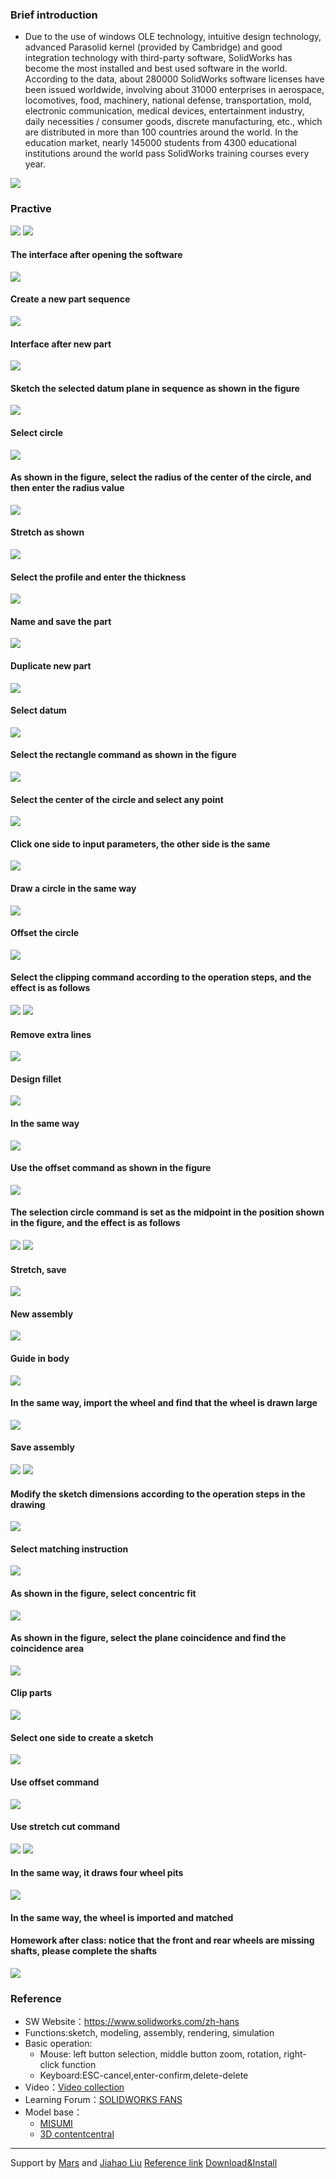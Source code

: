 ### Brief introduction

* Due to the use of windows OLE technology, intuitive design technology, advanced Parasolid kernel (provided by Cambridge) and good integration technology with third-party software, SolidWorks has become the most installed and best used software in the world. 
According to the data, about 280000 SolidWorks software licenses have been issued worldwide, involving about 31000 enterprises in aerospace, locomotives, food, machinery, national defense, transportation, mold, electronic communication, medical devices, entertainment industry, daily necessities / consumer goods, discrete manufacturing, etc., which are distributed in more than 100 countries around the world. In the education market, nearly 145000 students from 4300 educational institutions around the world pass SolidWorks training courses every year.

![](https://gitlab.com/pic-01/pic-liu/uploads/12c659f3731b29ba9f5fc4ecff30e42b/20200728123120.png)
### Practive
![](https://gitlab.com/pic-01/pic-liu/uploads/2769bef3f246e6c423b8ec19c758911d/20200728105213.png)
![](https://gitlab.com/pic-01/pic-liu/uploads/b9433be3313fa8d2bd68cabafa2ff484/20200728105219.png)
   
   #### The interface after opening the software
   ![](https://gitlab.com/pic-01/pic-liu/uploads/4971d97f399b4d23d5eb2933f447760b/20200728105227.png)
   #### Create a new part sequence
   ![](https://gitlab.com/pic-01/pic-liu/uploads/0b26b7abc8af815e76815ddf74748b89/20200728105234.png)
   #### Interface after new part
   ![](https://gitlab.com/pic-01/pic-liu/uploads/33d0b5cc09f7bf1bca9f537651961660/20200728105239.png)
   #### Sketch the selected datum plane in sequence as shown in the figure
   ![](https://gitlab.com/pic-01/pic-liu/uploads/5da8e8884c5ed2afc488b484f23a4c06/20200728105246.png)
   #### Select circle
   ![](https://gitlab.com/pic-01/pic-liu/uploads/a91b407ce99e192887db9145caffe91f/20200728105307.png)
   #### As shown in the figure, select the radius of the center of the circle, and then enter the radius value
   ![](https://gitlab.com/pic-01/pic-liu/uploads/d4c511c29eed8ee988a50d90761f66bb/20200728105312.png)
   #### Stretch as shown
   ![](https://gitlab.com/pic-01/pic-liu/uploads/280e2759cf4030233a755b56e75e2708/20200728105319.png)
   #### Select the profile and enter the thickness
   ![](https://gitlab.com/pic-01/pic-liu/uploads/dcf08a46bc6b2d62b5476808f75f6778/20200728105325.png)
   #### Name and save the part
   ![](https://gitlab.com/pic-01/pic-liu/uploads/638d76494f06275bfe763223d855a1c7/20200728105331.png)
   #### Duplicate new part
   ![](https://gitlab.com/pic-01/pic-liu/uploads/b865e314a2e43494c603328c6124d3a5/20200728105337.png)
   #### Select datum
   ![](https://gitlab.com/pic-01/pic-liu/uploads/47ebe2ccef8690cf73aab45ca30bed41/20200728105342.png)
   #### Select the rectangle command as shown in the figure
   ![](https://gitlab.com/pic-01/pic-liu/uploads/5cb0dd5e5a1c5721430c92c698176b32/20200728111421.png)
   #### Select the center of the circle and select any point
   ![](https://gitlab.com/pic-01/pic-liu/uploads/1b8cecf7ef0e193617f9a669517befbf/20200728105350.png)
   #### Click one side to input parameters, the other side is the same
   ![](https://gitlab.com/pic-01/pic-liu/uploads/1baa90b25cb4e72e980ccbcaa01c235e/20200728105355.png)
   #### Draw a circle in the same way
   ![](https://gitlab.com/pic-01/pic-liu/uploads/2032dc58d00aa60aecfa514f0a75e79e/20200728105441.png)
   #### Offset the circle
   ![](https://gitlab.com/pic-01/pic-liu/uploads/0eb6a5cd2d8f4c94c51c20d04f2aab05/20200728105452.png)
   #### Select the clipping command according to the operation steps, and the effect is as follows
   ![](https://gitlab.com/pic-01/pic-liu/uploads/b1a907ae279b425dd886c598e161070d/20200728105459.png)
   ![](https://gitlab.com/pic-01/pic-liu/uploads/1deceb7f75f0b8ca549c7819ca8854e9/20200728105506.png)
   #### Remove extra lines
   ![](https://gitlab.com/pic-01/pic-liu/uploads/aa47aeed94dce8fb2e4d074515e6b1ad/20200728105824.png)
   #### Design fillet
   ![](https://gitlab.com/pic-01/pic-liu/uploads/02a329898a2ca926aa7da381360c1d65/20200728105830.png)
   #### In the same way
   ![](https://gitlab.com/pic-01/pic-liu/uploads/c20bdaca15e8447ac85e539fc83be40e/20200728105836.png)
   #### Use the offset command as shown in the figure
   ![](https://gitlab.com/pic-01/pic-liu/uploads/fe96647b40bff3135fade35316094efb/20200728105842.png)
   #### The selection circle command is set as the midpoint in the position shown in the figure, and the effect is as follows
   ![](https://gitlab.com/pic-01/pic-liu/uploads/a098ee4543c2a3d623d18eb370af6a19/20200728105848.png)
   ![](https://gitlab.com/pic-01/pic-liu/uploads/9977e5f616b9f2f46628f61dca2ecf34/20200728105906.png)
   #### Stretch, save
   ![](https://gitlab.com/pic-01/pic-liu/uploads/ce5cff66dacf1aac9c7dc04bcaf07f1d/20200728105913.png)
   #### New assembly
   ![](https://gitlab.com/pic-01/pic-liu/uploads/f227647e11c16894c833e4c4d5d6a5f2/20200728105919.png)
   #### Guide in body
   ![](https://gitlab.com/pic-01/pic-liu/uploads/6fc9e59d9050836d8603ea871f0f9b3e/20200728105923.png)
   #### In the same way, import the wheel and find that the wheel is drawn large
   ![](https://gitlab.com/pic-01/pic-liu/uploads/0ead6f047a1b3bce72d177b4b8ccbf96/20200728105949.png)
   #### Save assembly
   ![](https://gitlab.com/pic-01/pic-liu/uploads/1964d59db02b2750b435a4c6e36f4eda/20200728105958.png)
   ![](https://gitlab.com/pic-01/pic-liu/uploads/9c17d547850859cf6c79d8aeea10b0cf/20200728110010.png)
   #### Modify the sketch dimensions according to the operation steps in the drawing
   ![](https://gitlab.com/pic-01/pic-liu/uploads/9312383b574886f3d2309fdc60f3250f/20200728110020.png)
   #### Select matching instruction
   ![](https://gitlab.com/pic-01/pic-liu/uploads/d2bab50a31c847964f2b862142c0985b/20200728110029.png)
   #### As shown in the figure, select concentric fit
   ![](https://gitlab.com/pic-01/pic-liu/uploads/ef0404b84058da07283599165394b6fe/20200728110035.png)
   #### As shown in the figure, select the plane coincidence and find the coincidence area
   ![](https://gitlab.com/pic-01/pic-liu/uploads/eb1b408797cff3219d7a82e72345a65f/20200728110041.png)
   #### Clip parts
   ![](https://gitlab.com/pic-01/pic-liu/uploads/4c2d54aca6e366e268992c344a206d92/20200728110048.png)
   #### Select one side to create a sketch
   ![](https://gitlab.com/pic-01/pic-liu/uploads/8da1f3e36023b25c10400216a3ecc0f6/20200728110054.png)
   #### Use offset command
   ![](https://gitlab.com/pic-01/pic-liu/uploads/bcc00b318714cf70545f1f728ad669c3/20200728110100.png)
   #### Use stretch cut command
   ![](https://gitlab.com/pic-01/pic-liu/uploads/b3a19e5f8f79688262049c487d3c1bd1/20200728110107.png)
   ![](https://gitlab.com/pic-01/pic-liu/uploads/1c7e01de624d3a70d3e68ee75471eb38/20200728110115.png)
   #### In the same way, it draws four wheel pits
   ![](https://gitlab.com/pic-01/pic-liu/uploads/5d6d7a95508e8e4d20c7ecbaba4a9fd3/20200728110121.png)
   #### In the same way, the wheel is imported and matched
   #### Homework after class: notice that the front and rear wheels are missing shafts, please complete the shafts
   ![](https://gitlab.com/pic-01/pic-liu/uploads/eefbd29493a4ce807cb23f0ad1b45bc1/20200728110127.png)
   
### Reference
* SW Website：https://www.solidworks.com/zh-hans
* Functions:sketch, modeling, assembly, rendering, simulation
* Basic operation: 
  * Mouse: left button selection, middle button zoom, rotation, right-click function
  * Keyboard:ESC-cancel,enter-confirm,delete-delete
* Video：[Video collection](https://www.baidu.com/sf/vsearch?wd=solidworks&pd=video&tn=vsearch&lid=ec01a471007230f1&ie=utf-8&rsv_spt=4&rsv_bp=1&f=8&oq=solidworks&rsv_pq=ec01a471007230f1&rsv_t=d87ejTLikGsowhIuqCem5tmCPdFu3qSCzbmoZO8hlXPQUeISSkY3LaoC8NMbWw)
* Learning Forum：[SOLIDWORKS FANS](http://fans.solidworks.com.cn/portal.php?mod=list&catid=129)
* Model base： 
  * [MISUMI](https://www.misumi.com.cn/asia/incadlibrary/?utm_source=baidu&utm_medium=ppc&utm_content=ideanote-%e5%8d%8e%e4%b8%9c&utm_campaign=ideanote-%e5%8d%8e%e4%b8%9c&utm_term=sw%e6%a8%a1%e5%9e%8b)
  * [3D contentcentral](https://www.3dcontentcentral.cn/)



*******
Support by [Mars](mars.ma@nexpcb.com) and [Jiahao Liu](declan@nexpcb.com)
[Reference link](https://nex-fab.gitlab.io/fab-01/marsma/1/1.2/sw-practice.html)
[Download&Install](https://nex-fab.gitlab.io/fab-01/marsma/1/1.2/sw18.html)